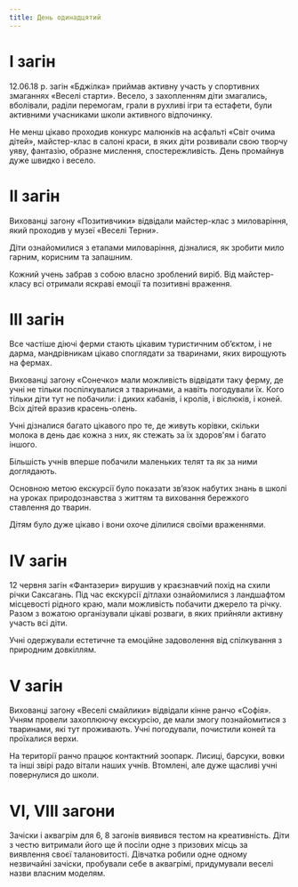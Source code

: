 ```yaml
---
title: День одинадцятий
---
```


# І загін

12.06.18 р. загін «Бджілка» приймав активну участь у спортивних змаганнях «Веселі старти». Весело, з захопленням діти змагались, вболівали, раділи перемогам, грали в рухливі ігри та естафети, були активними учасниками школи активного відпочинку.

Не менш цікаво проходив конкурс малюнків на асфальті «Світ очима дітей», майстер-клас в салоні краси, в яких діти розвивали свою творчу уяву, фантазію, образне мислення, спостережливість. День промайнув дуже швидко і весело.

<slideshow id="_/72157696249544551" />

# ІІ загін

Вихованці загону «Позитивчики» відвідали майстер-клас з миловаріння, який проходив у музеї «Веселі Терни».

Діти ознайомилися з етапами миловаріння, дізналися, як зробити мило гарним, корисним та запашним.

Кожний учень забрав з собою власно зроблений виріб. Від майстер-класу всі отримали яскраві емоції та позитивні враження.

<slideshow id="_/72157692116378190" />

# ІІІ загін

Все частіше діючі ферми стають цікавим туристичним об’єктом, і не дарма, мандрівникам цікаво споглядати за тваринами, яких вирощують на фермах.

Вихованці загону «Сонечко» мали можливість відвідати таку ферму, де учні не тільки поспілкувалися з тваринами, а навіть погодували їх. Кого тільки діти тут не побачили: і диких кабанів, і кролів, і віслюків, і коней. Всіх дітей вразив красень-олень.

Учні дізналися багато цікавого про те, де живуть корівки, скільки молока в день дає кожна з них, як стежать за їх здоров'ям і багато іншого.

Більшість учнів вперше побачили маленьких телят та як за ними доглядають.

Основною метою екскурсії було показати зв’язок набутих знань в школі на уроках природознавства з життям та виховання бережкого ставлення до тварин.

Дітям було дуже цікаво і вони охоче ділилися своїми враженнями.

<slideshow id="_/72157696245451881" />

# IV загін

12 червня загін «Фантазери» вирушив у краєзнавчий похід на схили річки Саксагань. Під час екскурсії дітлахи ознайомилися з ландшафтом місцевості рідного краю, мали можливість побачити джерело та річку. Разом з вожатою організували цікаві розваги, в яких прийняли активну участь всі діти.

Учні одержували естетичне та емоційне задоволення від спілкування з природним довкіллям.

<slideshow id="_/72157670040428638" />

# V загін

Вихованці загону «Веселі смайлики» відвідали кінне ранчо «Софія». Учням провели захоплюючу екскурсію, де мали змогу познайомитися з тваринами, які тут проживають. Учні погодували, почистили коней та проїхалися верхи.

На території ранчо працює контактний зоопарк. Лисиці, барсуки, вовки та інші звірі радо вітали наших учнів. Втомлені, але дуже щасливі учні повернулися до школи.

<slideshow id="_/72157697906069405" />

# VI, VIII загони

Зачіски і аквагрім для 6, 8 загонів виявився тестом на креативність. Діти з честю витримали його ще й посіли одне з призових місць за виявлення своєї талановитості. Дівчатка робили одне одному незвичайні зачіски, пробували себе в аквагрімі, придумували веселі назви власним моделям.

<slideshow id="_/72157697403065574" />
